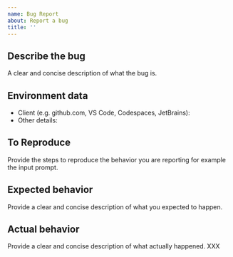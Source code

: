 ```yaml
---
name: Bug Report
about: Report a bug
title: ''
---
```


<!-- Please search existing bugs to avoid creating duplicates. -->

## Describe the bug
A clear and concise description of what the bug is.

## Environment data

<!--
Any details relevant to your environment and context
-->

-   Client (e.g. github.com, VS Code, Codespaces, JetBrains):
-   Other details: 


## To Reproduce

<!--
Steps to reproduce the behavior:
-->

Provide the steps to reproduce the behavior you are reporting for example the input prompt.

## Expected behavior

Provide a clear and concise description of what you expected to happen.

## Actual behavior

Provide a clear and concise description of what actually happened.
XXX
